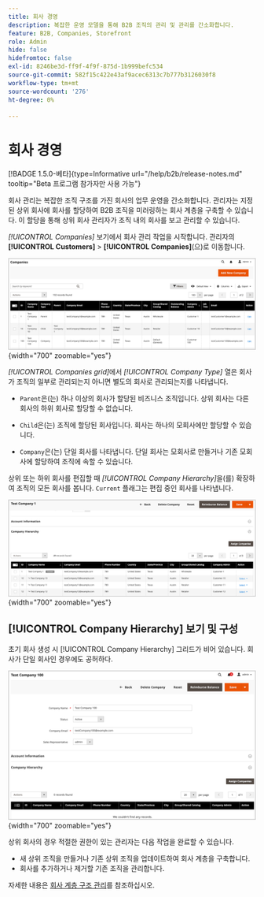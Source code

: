 ```yaml
---
title: 회사 경영
description: 복잡한 운영 모델을 통해 B2B 조직의 관리 및 관리를 간소화합니다.
feature: B2B, Companies, Storefront
role: Admin
hide: false
hidefromtoc: false
exl-id: 8246be3d-ff9f-4f9f-875d-1b999befc534
source-git-commit: 582f15c422e43af9acec6313c7b777b3126030f8
workflow-type: tm+mt
source-wordcount: '276'
ht-degree: 0%

---
```


# 회사 경영

[!BADGE 1.5.0-베타]{type=Informative url="/help/b2b/release-notes.md" tooltip="Beta 프로그램 참가자만 사용 가능"}

회사 관리는 복잡한 조직 구조를 가진 회사의 업무 운영을 간소화합니다. 관리자는 지정된 상위 회사에 회사를 할당하여 B2B 조직을 미러링하는 회사 계층을 구축할 수 있습니다. 이 할당을 통해 상위 회사 관리자가 조직 내의 회사를 보고 관리할 수 있습니다.

*[!UICONTROL Companies]* 보기에서 회사 관리 작업을 시작합니다. 관리자의 **[!UICONTROL Customers]** > **[!UICONTROL Companies]**(으)로 이동합니다.

![B2B 회사 표 관리](./assets/companies-grid-view.png){width="700" zoomable="yes"}

*[!UICONTROL Companies grid]*&#x200B;에서 *[!UICONTROL Company Type]* 열은 회사가 조직의 일부로 관리되는지 아니면 별도의 회사로 관리되는지를 나타냅니다.

- `Parent`은(는) 하나 이상의 회사가 할당된 비즈니스 조직입니다. 상위 회사는 다른 회사의 하위 회사로 할당할 수 없습니다.

- `Child`은(는) 조직에 할당된 회사입니다. 회사는 하나의 모회사에만 할당할 수 있습니다.

- `Company`은(는) 단일 회사를 나타냅니다. 단일 회사는 모회사로 만들거나 기존 모회사에 할당하여 조직에 속할 수 있습니다.

상위 또는 하위 회사를 편집할 때 *[!UICONTROL Company Hierarchy]*&#x200B;을(를) 확장하여 조직의 모든 회사를 봅니다. `Current` 플래그는 편집 중인 회사를 나타냅니다.

![B2B 회사 계층 구조 표](./assets/company-detail-hierarchy-current-flag.png){width="700" zoomable="yes"}


## [!UICONTROL Company Hierarchy] 보기 및 구성

초기 회사 생성 시 [!UICONTROL Company Hierarchy] 그리드가 비어 있습니다. 회사가 단일 회사인 경우에도 공허하다.

![B2B 회사 계층 구조 표](./assets/company-hierarchy-grid.png){width="700" zoomable="yes"}

상위 회사의 경우 적절한 권한이 있는 관리자는 다음 작업을 완료할 수 있습니다.

- 새 상위 조직을 만들거나 기존 상위 조직을 업데이트하여 회사 계층을 구축합니다.
- 회사를 추가하거나 제거할 기존 조직을 관리합니다.

자세한 내용은 [회사 계층 구조 관리](assign-companies.md)를 참조하십시오.
